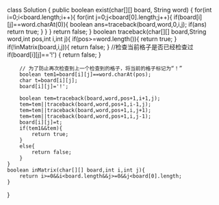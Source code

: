 class Solution {
    public boolean exist(char[][] board, String word) {
        for(int i=0;i<board.length;i++){
            for(int j=0;j<board[0].length;j++){
                if(board[i][j]==word.charAt(0)){
                    boolean ans=traceback(board,word,0,i,j);
                    if(ans)
                        return true;
                }
            }
        }
        return false;
    }
    boolean traceback(char[][] board,String word,int pos,int i,int j){
        if(pos>=word.length()){
            return true;
        }
        if(!inMatrix(board,i,j)){
            return false;
        }
        //检查当前格子是否已经检查过
        if(board[i][j]=='!')
        {
            return false;
        }

        // 为了防止再次检查到上一个检查到的格子，将当前的格子标记为“！”
        boolean tem1=board[i][j]==word.charAt(pos);
        char t=board[i][j];
        board[i][j]='!';
        
        boolean tem=traceback(board,word,pos+1,i+1,j);
        tem=tem||traceback(board,word,pos+1,i-1,j);
        tem=tem||traceback(board,word,pos+1,i,j+1);
        tem=tem||traceback(board,word,pos+1,i,j-1);
        board[i][j]=t;
        if(tem1&&tem){
            return true;
        }
        else{
            return false;
        }
    }
    boolean inMatrix(char[][] board,int i,int j){
        return i>=0&&i<board.length&&j>=0&&j<board[0].length;
    }
}